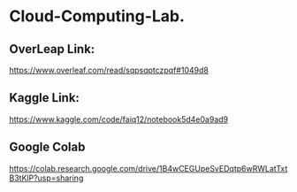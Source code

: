 # Cloud-Computing-Lab.
## OverLeap Link: 
https://www.overleaf.com/read/sqpsqptczpqf#1049d8

## Kaggle Link:
https://www.kaggle.com/code/faiq12/notebook5d4e0a9ad9

## Google Colab
https://colab.research.google.com/drive/1B4wCEGUpeSvEDqtp6wRWLatTxtB3tKlP?usp=sharing

